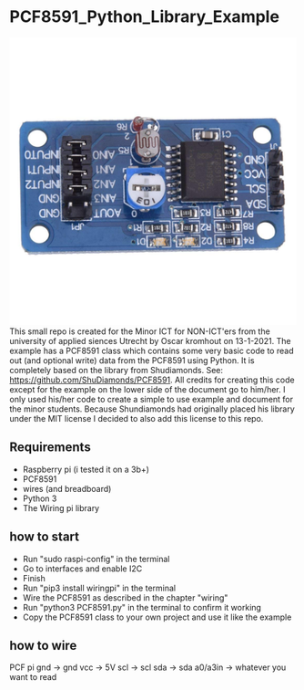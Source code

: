 # PCF8591_Python_Library_Example

![PCF](./images/pcf8591.jpg)
This small repo is created for the Minor ICT for NON-ICT'ers from the university of applied siences Utrecht by Oscar kromhout on 13-1-2021. 
The example has a PCF8591 class which contains some very basic code to read out (and optional write) data from the PCF8591 using Python. 
It is completely based on the library from Shudiamonds. See: https://github.com/ShuDiamonds/PCF8591. All credits for creating this code except for the example on the lower side of the document go to him/her. I only used his/her code to create a simple to use example and document for the minor students.
Because Shundiamonds had originally placed his library under the MIT license I decided to also add this license to this repo.

## Requirements

- Raspberry pi (i tested it on a 3b+)
- PCF8591
- wires (and breadboard)
- Python 3
- The Wiring pi library

## how to start

- Run "sudo raspi-config" in the terminal
- Go to interfaces and enable I2C
- Finish
- Run "pip3 install wiringpi" in the terminal
- Wire the PCF8591 as described in the chapter "wiring"
- Run "python3 PCF8591.py" in the terminal to confirm it working
- Copy the PCF8591 class to your own project and use it like the example

## how to wire
PCF			pi
gnd		->	gnd
vcc		->	5V
scl		->	scl
sda		->	sda
a0/a3in -> 	whatever you want to read



